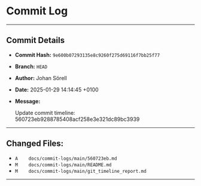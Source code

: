 # Commit Log

---

## Commit Details

- **Commit Hash:**   `9e600b07293135e8c9260f275d69116f7bb25f77`
- **Branch:**        `HEAD`
- **Author:**        Johan Sörell
- **Date:**          2025-01-29 14:14:45 +0100
- **Message:**

  Update commit timeline: 560723eb9288785408acf258e3e321dc89bc3939

---

## Changed Files:

- `A	docs/commit-logs/main/560723eb.md`
- `M	docs/commit-logs/main/README.md`
- `M	docs/commit-logs/main/git_timeline_report.md`

---
